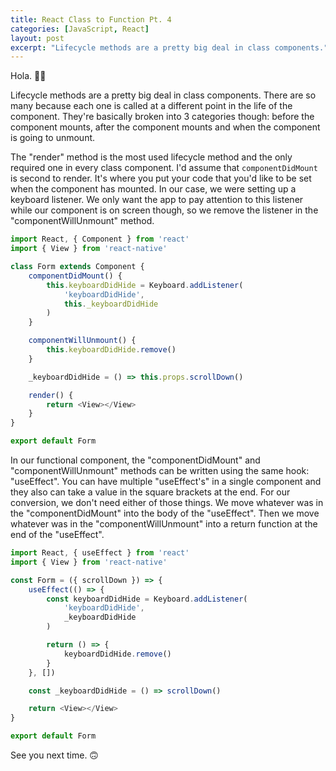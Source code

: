 ```yaml
---
title: React Class to Function Pt. 4
categories: [JavaScript, React]
layout: post
excerpt: "Lifecycle methods are a pretty big deal in class components."
---
```


Hola. 👋🏾

Lifecycle methods are a pretty big deal in class components. There are so many because each one is called at a different point in the life of the component. They're basically broken into 3 categories though: before the component mounts, after the component mounts and when the component is going to unmount.

The "render" method is the most used lifecycle method and the only required one in every class component. I'd assume that `componentDidMount` is second to render. It's where you put your code that you'd like to be set when the component has mounted. In our case, we were setting up a keyboard listener. We only want the app to pay attention to this listener while our component is on screen though, so we remove the listener in the "componentWillUnmount" method.

```js
import React, { Component } from 'react'
import { View } from 'react-native'

class Form extends Component {
    componentDidMount() {
        this.keyboardDidHide = Keyboard.addListener(
            'keyboardDidHide',
            this._keyboardDidHide
        )
    }

    componentWillUnmount() {
        this.keyboardDidHide.remove()
    }

    _keyboardDidHide = () => this.props.scrollDown()

    render() {
        return <View></View>
    }
}

export default Form
```

In our functional component, the "componentDidMount" and "componentWillUnmount" methods can be written using the same hook: "useEffect". You can have multiple "useEffect's" in a single component and they also can take a value in the square brackets at the end. For our conversion, we don't need either of those things. We move whatever was in the "componentDidMount" into the body of the "useEffect". Then we move whatever was in the "componentWillUnmount" into a return function at the end of the "useEffect".

```js
import React, { useEffect } from 'react'
import { View } from 'react-native'

const Form = ({ scrollDown }) => {
    useEffect(() => {
        const keyboardDidHide = Keyboard.addListener(
            'keyboardDidHide',
            _keyboardDidHide
        )

        return () => {
            keyboardDidHide.remove()
        }
    }, [])

    const _keyboardDidHide = () => scrollDown()

    return <View></View>
}

export default Form
```

See you next time. 🙃
